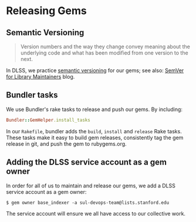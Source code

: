 # Releasing Gems

## Semantic Versioning

> Version numbers and the way they change convey meaning about the underlying code and what has been modified from one version to the next.

In DLSS, we practice [semantic versioning](http://semver.org) for our gems; see also: [SemVer for Library Maintainers](http://www.schneems.com/2015/11/29/what-is-semver.html) blog.

## Bundler tasks

We use Bundler's rake tasks to release and push our gems. By including:

```ruby
Bundler::GemHelper.install_tasks
```

In our `Rakefile`, bundler adds the `build`, `install` and `release` Rake tasks. These tasks make it easy to build gem releases, consistently tag the gem release in git, and push the gem to rubygems.org.

## Adding the DLSS service account as a gem owner

In order for all of us to maintain and release our gems, we add a DLSS service account as a gem owner:

```console
$ gem owner base_indexer -a sul-devops-team@lists.stanford.edu
```

The service account will ensure we all have access to our collective work. 
